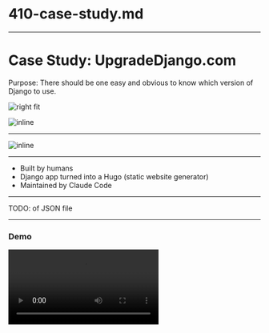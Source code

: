 # 410-case-study.md

---

# Case Study: UpgradeDjango.com

Purpose: There should be one easy and obvious to know which version of Django to use. 

![right fit](screenshots/upgradedjango.png)

![inline](qrcodes/upgradedjango.png)

---

![inline](screenshots/upgradedjango.png)

---

- Built by humans
- Django app turned into a Hugo (static website generator)
- Maintained by Claude Code

---

TODO: of JSON file

---

### Demo

![fit](videos/hello-pytexas.mp4)
